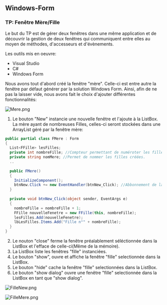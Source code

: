 ## Windows-Form ##
### TP: Fenêtre Mère/Fille ###

Le but du TP est de gérer deux fenêtres dans une même application et de découvrir la gestion de deux fenêtres qui communiquent entre elles au moyen de méthodes, d'accesseurs et d'évènements.

Les outils mis en oeuvre:
* Visual Studio
* C#
* Windows Form

Nous avons tout d'abord créé la fenêtre "mère".
Celle-ci est entre autre la fenêtre par défaut générer par la solution Windows Form.
Ainsi, afin de ne pas la laisser vide, nous avons fait le choix d'ajouter différentes fonctionnalités:

![Mere.png](http://image.noelshack.com/fichiers/2018/42/5/1539939751-mere.png)

1. Le bouton "New" instancie une nouvelle fenêtre et l'ajoute à la ListBox.
La mère ayant de nombreuses Filles, celles-ci seront stockées dans une ArrayList géré par la fenêtre mère:
```cs
public partial class FMere : Form
{
  List<FFille> lesFilles;
  private int nombreFille; //Compteur permettant de numéroter les filles créées.
  private string nomMere; //Permet de nommer les filles créées.
  ..
  
  public FMere()
  {
    InitializeComponent();
    btnNew.Click += new EventHandler(btnNew_Click); //Abbonnement de la fenêtre FMere à l'événement Click du bouton btnNew
  }
  
  private void btnNew_Click(object sender, EventArgs e)
  {
    nombreFille = nombreFille + 1;
    FFille nouvelleFenetre = new FFille(this, nombreFille);
    lesFilles.Add(nouvelleFenetre);
    lbLesFilles.Items.Add("Fille n°" + nombreFille);
  }
}
```
  
2. Le nouton "close" ferme la fenêtre préalablement séléctionnée dans la ListBox et l'efface de celle-ci(Même de la mémoire).
3. La ListBox liste les fenêtres "fille" instanciées.
4. Le bouton "show", ouvre et affiche la fenêtre "fille" selectionnée dans la ListBox.
5. Le bouton "hide" cache la fenêtre "fille" selectionnées dans la ListBox.
6. Le bouton "show dialog" ouvre une fenêtre "fille" selectionnée dans la ListBox en tant que "show dialog".

![FilleNew.png](http://image.noelshack.com/fichiers/2018/42/5/1539939823-fillenew.png)

![FilleMere.png](http://image.noelshack.com/fichiers/2018/42/5/1539939856-fillemere.png)


